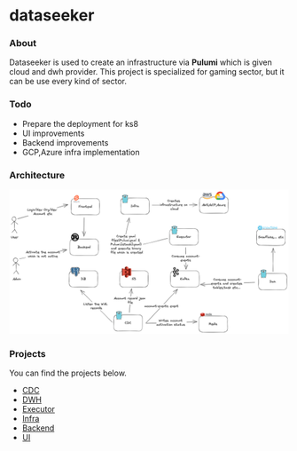 # dataseeker

### About


Dataseeker is used to create an infrastructure via **Pulumi** which is given cloud and dwh provider.
This project is specialized for gaming sector, but it can be use every kind of sector.



### Todo

- Prepare the deployment for ks8 
- UI improvements
- Backend improvements
- GCP,Azure infra implementation



### Architecture

![dataseeker.png](assets/dataseeker.png)


### Projects

You can find the projects below.

- [CDC](https://github.com/buzmar/pulumi-cdc)
- [DWH](https://github.com/buzmar/pulumi-dwh)
- [Executor](https://github.com/buzmar/pulumi-executor)
- [Infra](https://github.com/buzmar/pulumi-infra)
- [Backend](https://github.com/buzmar/pulumi-backend)
- [UI](https://github.com/buzmar/pulumi-ui)